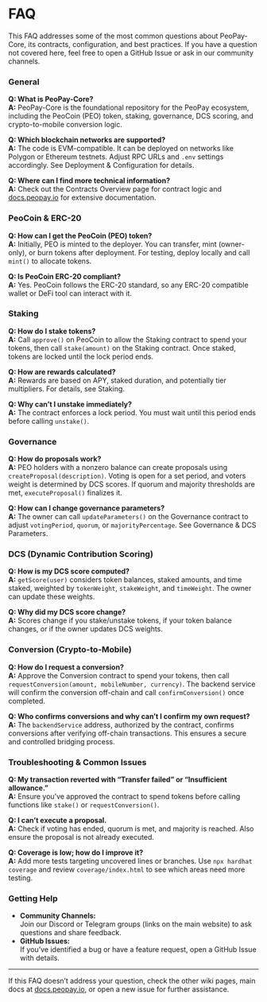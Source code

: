 # FAQ

This FAQ addresses some of the most common questions about PeoPay-Core, its contracts, configuration, and best practices. If you have a question not covered here, feel free to open a GitHub Issue or ask in our community channels.

### General

**Q: What is PeoPay-Core?**\
**A:** PeoPay-Core is the foundational repository for the PeoPay ecosystem, including the PeoCoin (PEO) token, staking, governance, DCS scoring, and crypto-to-mobile conversion logic.

**Q: Which blockchain networks are supported?**\
**A:** The code is EVM-compatible. It can be deployed on networks like Polygon or Ethereum testnets. Adjust RPC URLs and `.env` settings accordingly. See Deployment & Configuration for details.

**Q: Where can I find more technical information?**\
**A:** Check out the Contracts Overview page for contract logic and [docs.peopay.io](https://docs.peopay.io/) for extensive documentation.

### PeoCoin & ERC-20

**Q: How can I get the PeoCoin (PEO) token?**\
**A:** Initially, PEO is minted to the deployer. You can transfer, mint (owner-only), or burn tokens after deployment. For testing, deploy locally and call `mint()` to allocate tokens.

**Q: Is PeoCoin ERC-20 compliant?**\
**A:** Yes. PeoCoin follows the ERC-20 standard, so any ERC-20 compatible wallet or DeFi tool can interact with it.

### Staking

**Q: How do I stake tokens?**\
**A:** Call `approve()` on PeoCoin to allow the Staking contract to spend your tokens, then call `stake(amount)` on the Staking contract. Once staked, tokens are locked until the lock period ends.

**Q: How are rewards calculated?**\
**A:** Rewards are based on APY, staked duration, and potentially tier multipliers. For details, see Staking.

**Q: Why can’t I unstake immediately?**\
**A:** The contract enforces a lock period. You must wait until this period ends before calling `unstake()`.

### Governance

**Q: How do proposals work?**\
**A:** PEO holders with a nonzero balance can create proposals using `createProposal(description)`. Voting is open for a set period, and voters weight is determined by DCS scores. If quorum and majority thresholds are met, `executeProposal()` finalizes it.

**Q: How can I change governance parameters?**\
**A:** The owner can call `updateParameters()` on the Governance contract to adjust `votingPeriod`, `quorum`, or `majorityPercentage`. See Governance & DCS Parameters.

### DCS (Dynamic Contribution Scoring)

**Q: How is my DCS score computed?**\
**A:** `getScore(user)` considers token balances, staked amounts, and time staked, weighted by `tokenWeight`, `stakeWeight`, and `timeWeight`. The owner can update these weights.

**Q: Why did my DCS score change?**\
**A:** Scores change if you stake/unstake tokens, if your token balance changes, or if the owner updates DCS weights.

### Conversion (Crypto-to-Mobile)

**Q: How do I request a conversion?**\
**A:** Approve the Conversion contract to spend your tokens, then call `requestConversion(amount, mobileNumber, currency)`. The backend service will confirm the conversion off-chain and call `confirmConversion()` once completed.

**Q: Who confirms conversions and why can’t I confirm my own request?**\
**A:** The `backendService` address, authorized by the contract, confirms conversions after verifying off-chain transactions. This ensures a secure and controlled bridging process.

### Troubleshooting & Common Issues

**Q: My transaction reverted with “Transfer failed” or “Insufficient allowance.”**\
**A:** Ensure you’ve approved the contract to spend tokens before calling functions like `stake()` or `requestConversion()`.

**Q: I can’t execute a proposal.**\
**A:** Check if voting has ended, quorum is met, and majority is reached. Also ensure the proposal is not already executed.

**Q: Coverage is low; how do I improve it?**\
**A:** Add more tests targeting uncovered lines or branches. Use `npx hardhat coverage` and review `coverage/index.html` to see which areas need more testing.

### Getting Help

* **Community Channels:**\
  Join our Discord or Telegram groups (links on the main website) to ask questions and share feedback.
* **GitHub Issues:**\
  If you’ve identified a bug or have a feature request, open a GitHub Issue with details.

***

If this FAQ doesn’t address your question, check the other wiki pages, main docs at [docs.peopay.io](https://docs.peopay.io/), or open a new issue for further assistance.
